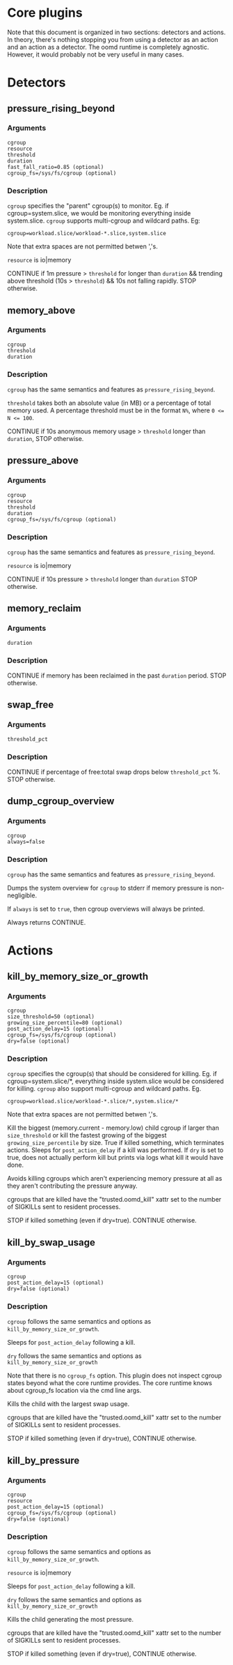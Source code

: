 # Core plugins

Note that this document is organized in two sections: detectors and actions.
In theory, there's nothing stopping you from using a detector as an action
and an action as a detector. The oomd runtime is completely agnostic. However,
it would probably not be very useful in many cases.

# Detectors

## pressure_rising_beyond

### Arguments

    cgroup
    resource
    threshold
    duration
    fast_fall_ratio=0.85 (optional)
    cgroup_fs=/sys/fs/cgroup (optional)

### Description

`cgroup` specifies the "parent" cgroup(s) to monitor. Eg. if
cgroup=system.slice, we would be monitoring everything inside system.slice.
`cgroup` supports multi-cgroup and wildcard paths. Eg:

    cgroup=workload.slice/workload-*.slice,system.slice

Note that extra spaces are not permitted betwen ','s.

`resource` is io|memory

CONTINUE if 1m pressure > `threshold` for longer than `duration` && trending
above threshold (10s > `threshold`) && 10s not falling rapidly. STOP
otherwise.

## memory_above

### Arguments

    cgroup
    threshold
    duration

### Description

`cgroup` has the same semantics and features as `pressure_rising_beyond`.

`threshold` takes both an absolute value (in MB) or a percentage of total
memory used. A percentage threshold must be in the format `N%`, where
`0 <= N <= 100`.

CONTINUE if 10s anonymous memory usage > `threshold` longer than `duration`,
STOP otherwise.

## pressure_above

### Arguments

    cgroup
    resource
    threshold
    duration
    cgroup_fs=/sys/fs/cgroup (optional)

### Description

`cgroup` has the same semantics and features as `pressure_rising_beyond`.

`resource` is io|memory

CONTINUE if 10s pressure > `threshold` longer than `duration` STOP
otherwise.

## memory_reclaim

### Arguments

    duration

### Description

CONTINUE if memory has been reclaimed in the past `duration` period.
STOP otherwise.

## swap_free

### Arguments

    threshold_pct

### Description
CONTINUE if percentage of free:total swap drops below `threshold_pct` %.
STOP otherwise.

## dump_cgroup_overview

### Arguments

    cgroup
    always=false

### Description
`cgroup` has the same semantics and features as `pressure_rising_beyond`.

Dumps the system overview for `cgroup` to stderr if memory pressure is
non-negligible.

If `always` is set to `true`, then cgroup overviews will always be printed.

Always returns CONTINUE.


# Actions

## kill_by_memory_size_or_growth

### Arguments

    cgroup
    size_threshold=50 (optional)
    growing_size_percentile=80 (optional)
    post_action_delay=15 (optional)
    cgroup_fs=/sys/fs/cgroup (optional)
    dry=false (optional)

### Description

`cgroup` specifies the cgroup(s) that should be considered for killing.
Eg. if cgroup=system.slice/*, everything inside system.slice would be
considered for killing. `cgroup` also support multi-cgroup and wildcard
paths. Eg.

    cgroup=workload.slice/workload-*.slice/*,system.slice/*

Note that extra spaces are not permitted betwen ','s.

Kill the biggest (memory.current - memory.low) child cgroup if larger
than `size_threshold` or kill the fastest growing of the biggest
`growing_size_percentile` by size.  True if killed something, which
terminates actions. Sleeps for `post_action_delay` if a kill was performed.
If `dry` is set to true, does not actually perform kill but prints via
logs what kill it would have done.

Avoids killing cgroups which aren't experiencing memory pressure at all as
they aren't contributing the pressure anyway.

cgroups that are killed have the "trusted.oomd_kill" xattr set to the number
of SIGKILLs sent to resident processes.

STOP if killed something (even if dry=true). CONTINUE otherwise.

## kill_by_swap_usage

### Arguments

    cgroup
    post_action_delay=15 (optional)
    dry=false (optional)

### Description

`cgroup` follows the same semantics and options as
`kill_by_memory_size_or_growth`.

Sleeps for `post_action_delay` following a kill.

`dry` follows the same semantics and options as
`kill_by_memory_size_or_growth`

Note that there is no `cgroup_fs` option. This plugin does not inspect
cgroup states beyond what the core runtime provides. The core runtime
knows about cgroup_fs location via the cmd line args.

Kills the child with the largest swap usage.

cgroups that are killed have the "trusted.oomd_kill" xattr set to the number
of SIGKILLs sent to resident processes.

STOP if killed something (even if dry=true), CONTINUE otherwise.

## kill_by_pressure

### Arguments

    cgroup
    resource
    post_action_delay=15 (optional)
    cgroup_fs=/sys/fs/cgroup (optional)
    dry=false (optional)

### Description

`cgroup` follows the same semantics and options as
`kill_by_memory_size_or_growth`.

`resource` is io|memory

Sleeps for `post_action_delay` following a kill.

`dry` follows the same semantics and options as
`kill_by_memory_size_or_growth`

Kills the child generating the most pressure.

cgroups that are killed have the "trusted.oomd_kill" xattr set to the number
of SIGKILLs sent to resident processes.

STOP if killed something (even if dry=true), CONTINUE otherwise.
